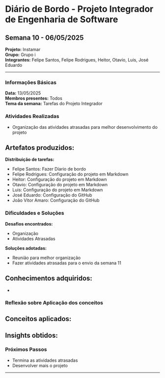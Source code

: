 # Diário de Bordo - Projeto Integrador de Engenharia de Software
## Semana 10 - 06/05/2025
**Projeto:** Instamar  
**Grupo:** Grupo i  
**Integrantes:** Felipe Santos, Felipe Rodrigues, Heitor, Otavio, Luis, José Eduardo

---



### Informações Básicas
**Data:** 13/05/2025  
**Membros presentes:** Todos  
**Tema da semana:** Tarefas do Projeto Integrador

### Atividades Realizadas
- Organização das atividades atrasadas para melhor desenvolvimento do projeto

**Artefatos produzidos:**
- 

**Distribuição de tarefas:**
- Felipe Santos: Fazer Díario de bordo
- Felipe Rodrigues: Configuração do projeto em Markdown
- Heitor: Configuração do projeto em Markdown
- Otavio: Configuração do projeto em Markdown
- Luis: Configuração do projeto em Markdown
- José Eduardo: Configuração do GitHub
- João Vitor Amaro: Configuração do GitHub

### Dificuldades e Soluções
**Desafios encontrados:**
- Organização
-  Atividades Atrasadas

**Soluções adotadas:**
- Reunião para melhor organização
- Fazer atividades atrasadas para o envio da semana 11

**Conhecimentos adquiridos:**
- 
- 

### Reflexão sobre Aplicação dos conceitos
**Conceitos aplicados:**
- 

**Insights obtidos:**
- 

### Próximos Passos
- Termina as atividades atrasadas
- Desenvolver mais o projeto 

---